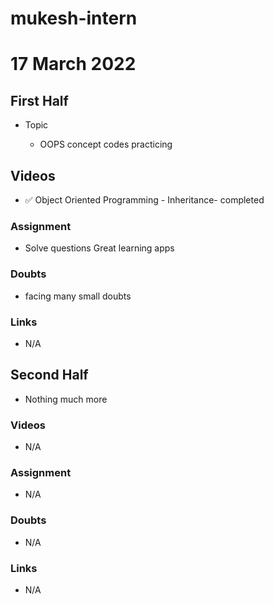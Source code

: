 # mukesh-intern

# 17 March 2022

## First Half

- Topic

  - OOPS concept codes practicing

## Videos

- ✅ Object Oriented Programming - Inheritance- completed

### Assignment 

- Solve questions Great learning apps




### Doubts

- facing  many small doubts

### Links


- N/A

## Second Half

- Nothing much more

### Videos

- N/A

### Assignment 

- N/A

### Doubts

- N/A

### Links

- N/A 


 
